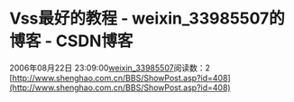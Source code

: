 # Vss最好的教程 - weixin_33985507的博客 - CSDN博客
2006年08月22日 23:09:00[weixin_33985507](https://me.csdn.net/weixin_33985507)阅读数：2
[http://www.shenghao.com.cn/BBS/ShowPost.asp?id=408](http://www.shenghao.com.cn/BBS/ShowPost.asp?id=408)
